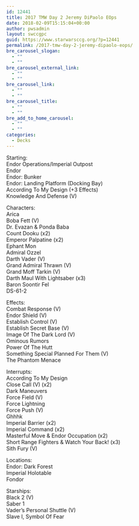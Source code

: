 ```yaml
---
id: 12441
title: 2017 TMW Day 2 Jeremy DiPaolo EOps
date: 2018-02-09T15:15:04+00:00
author: pwsadmin
layout: swccgpc
guid: https://www.starwarsccg.org/?p=12441
permalink: /2017-tmw-day-2-jeremy-dipaolo-eops/
bre_carousel_slogan:
  - ""
  - ""
bre_carousel_external_link:
  - ""
  - ""
bre_carousel_link:
  - ""
  - ""
bre_carousel_title:
  - ""
  - ""
bre_add_to_home_carousel:
  - ""
  - ""
categories:
  - Decks
---
```

Starting:  
Endor Operations/Imperial Outpost  
Endor  
Endor: Bunker  
Endor: Landing Platform (Docking Bay)  
According To My Design (+3 Effects)  
Knowledge And Defense (V)

Characters:  
Arica  
Boba Fett (V)  
Dr. Evazan & Ponda Baba  
Count Dooku (x2)  
Emperor Palpatine (x2)  
Ephant Mon  
Admiral Ozzel  
Darth Vader (V)  
Grand Admiral Thrawn (V)  
Grand Moff Tarkin (V)  
Darth Maul With Lightsaber (x3)  
Baron Soontir Fel  
DS-61-2

Effects:  
Combat Response (V)  
Endor Shield (V)  
Establish Control (V)  
Establish Secret Base (V)  
Image Of The Dark Lord (V)  
Ominous Rumors  
Power Of The Hutt  
Something Special Planned For Them (V)  
The Phantom Menace

Interrupts:  
According To My Design  
Close Call (V) (x2)  
Dark Maneuvers  
Force Field (V)  
Force Lightning  
Force Push (V)  
Ghhhk  
Imperial Barrier (x2)  
Imperial Command (x2)  
Masterful Move & Endor Occupation (x2)  
Short Range Fighters & Watch Your Back! (x3)  
Sith Fury (V)

Locations:  
Endor: Dark Forest  
Imperial Holotable  
Fondor

Starships:  
Black 2 (V)  
Saber 1  
Vader’s Personal Shuttle (V)  
Slave I, Symbol Of Fear